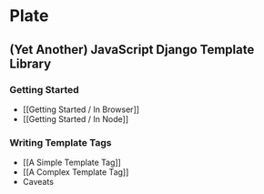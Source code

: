 # Plate
## (Yet Another) JavaScript Django Template Library

### Getting Started
* [[Getting Started / In Browser]]
* [[Getting Started / In Node]]

### Writing Template Tags
* [[A Simple Template Tag]]
* [[A Complex Template Tag]]
* Caveats
